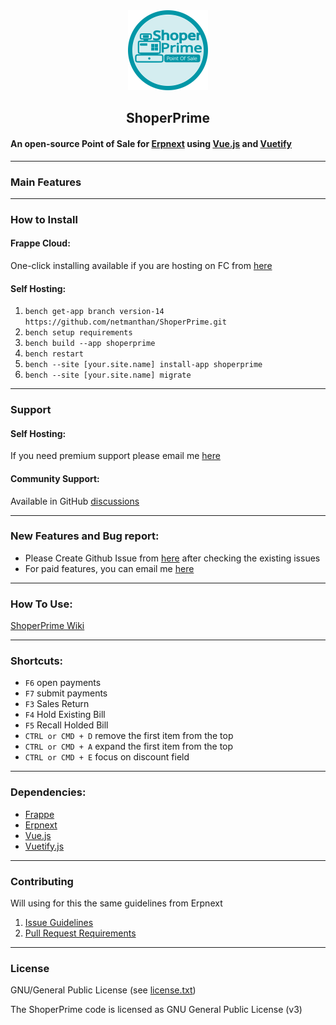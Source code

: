 <div align="center">
    <img src="https://raw.githubusercontent.com/netmanthan/ShoperPrime/main/shoperprime/public/js/shoperprimeapp/components/pos/pos.svg" height="128">
    <h2>ShoperPrime</h2>
</div>

#### An open-source Point of Sale for [Erpnext](https://github.com/frappe/erpnext) using [Vue.js](https://github.com/vuejs/vue) and [Vuetify](https://github.com/vuetifyjs/vuetify)

---

### Main Features

<!-- 


 -->

---

### How to Install

#### Frappe Cloud:

One-click installing available if you are hosting on FC from [here](https://frappecloud.com/marketplace/apps/shoperprime)

#### Self Hosting:

1. `bench get-app branch version-14 https://github.com/netmanthan/ShoperPrime.git`
2. `bench setup requirements`
3. `bench build --app shoperprime`
4. `bench restart`
5. `bench --site [your.site.name] install-app shoperprime`
6. `bench --site [your.site.name] migrate`

---

### Support


#### Self Hosting:

If you need premium support please email me [here](mailto:info@ShoperSolutions.com)

#### Community Support:

Available in GitHub [discussions](https://github.com/netmanthan/ShoperPrime/discussions)

---

### New Features and Bug report:

- Please Create Github Issue from [here](https://github.com/netmanthan/ShoperPrime/issues/new/choose) after checking the existing issues
- For paid features, you can email me [here](mailto:info@ShoperSolutions.com)

---

### How To Use:

[ShoperPrime Wiki](https://github.com/netmanthan/ShoperPrime/wiki)

---

### Shortcuts:

- `F6` open payments
- `F7` submit payments
- `F3` Sales Return
- `F4` Hold Existing Bill
- `F5` Recall Holded Bill
- `CTRL or CMD + D` remove the first item from the top
- `CTRL or CMD + A` expand the first item from the top
- `CTRL or CMD + E` focus on discount field

---

### Dependencies:

- [Frappe](https://github.com/frappe/frappe)
- [Erpnext](https://github.com/frappe/erpnext)
- [Vue.js](https://github.com/vuejs/vue)
- [Vuetify.js](https://github.com/vuetifyjs/vuetify)

---

### Contributing

Will using for this the same guidelines from Erpnext

1. [Issue Guidelines](https://github.com/frappe/erpnext/wiki/Issue-Guidelines)
2. [Pull Request Requirements](https://github.com/frappe/erpnext/wiki/Contribution-Guidelines)

---

### License

GNU/General Public License (see [license.txt](https://github.com/netmanthan/ShoperPrime/blob/master/license.txt))

The ShoperPrime code is licensed as GNU General Public License (v3)
